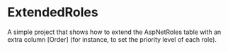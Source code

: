 # ExtendedRoles
A simple project that shows how to extend the AspNetRoles table with an extra column [Order] (for instance, to set the priority level of each role).
